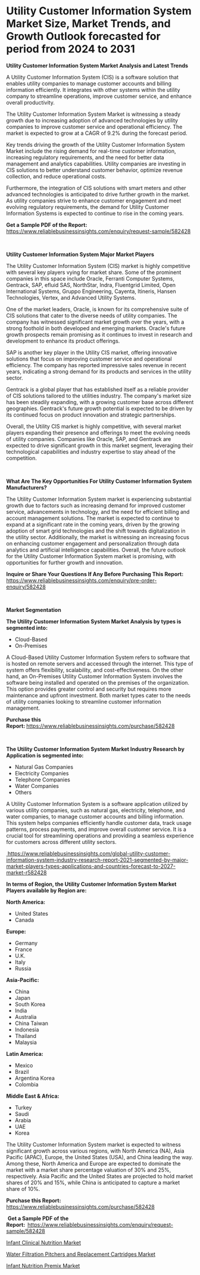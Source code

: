 <p><h1>Utility Customer Information System Market Size, Market Trends, and Growth Outlook forecasted for period from 2024 to 2031</h1></p><p><strong>Utility Customer Information System Market Analysis and Latest Trends</strong></p>
<p><p>A Utility Customer Information System (CIS) is a software solution that enables utility companies to manage customer accounts and billing information efficiently. It integrates with other systems within the utility company to streamline operations, improve customer service, and enhance overall productivity.</p><p>The Utility Customer Information System Market is witnessing a steady growth due to increasing adoption of advanced technologies by utility companies to improve customer service and operational efficiency. The market is expected to grow at a CAGR of 9.2% during the forecast period. </p><p>Key trends driving the growth of the Utility Customer Information System Market include the rising demand for real-time customer information, increasing regulatory requirements, and the need for better data management and analytics capabilities. Utility companies are investing in CIS solutions to better understand customer behavior, optimize revenue collection, and reduce operational costs.</p><p>Furthermore, the integration of CIS solutions with smart meters and other advanced technologies is anticipated to drive further growth in the market. As utility companies strive to enhance customer engagement and meet evolving regulatory requirements, the demand for Utility Customer Information Systems is expected to continue to rise in the coming years.</p></p>
<p><strong>Get a Sample PDF of the Report:&nbsp;</strong> <a href="https://www.reliablebusinessinsights.com/enquiry/request-sample/582428">https://www.reliablebusinessinsights.com/enquiry/request-sample/582428</a></p>
<p>&nbsp;</p>
<p><strong>Utility Customer Information System Major Market Players</strong></p>
<p><p>The Utility Customer Information System (CIS) market is highly competitive with several key players vying for market share. Some of the prominent companies in this space include Oracle, Ferranti Computer Systems, Gentrack, SAP, efluid SAS, NorthStar, Indra, Fluentgrid Limited, Open International Systems, Gruppo Engineering, Cayenta, Itineris, Hansen Technologies, Vertex, and Advanced Utility Systems.</p><p>One of the market leaders, Oracle, is known for its comprehensive suite of CIS solutions that cater to the diverse needs of utility companies. The company has witnessed significant market growth over the years, with a strong foothold in both developed and emerging markets. Oracle's future growth prospects remain promising as it continues to invest in research and development to enhance its product offerings.</p><p>SAP is another key player in the Utility CIS market, offering innovative solutions that focus on improving customer service and operational efficiency. The company has reported impressive sales revenue in recent years, indicating a strong demand for its products and services in the utility sector.</p><p>Gentrack is a global player that has established itself as a reliable provider of CIS solutions tailored to the utilities industry. The company's market size has been steadily expanding, with a growing customer base across different geographies. Gentrack's future growth potential is expected to be driven by its continued focus on product innovation and strategic partnerships.</p><p>Overall, the Utility CIS market is highly competitive, with several market players expanding their presence and offerings to meet the evolving needs of utility companies. Companies like Oracle, SAP, and Gentrack are expected to drive significant growth in this market segment, leveraging their technological capabilities and industry expertise to stay ahead of the competition.</p></p>
<p>&nbsp;</p>
<p><strong>What Are The Key Opportunities For Utility Customer Information System Manufacturers?</strong></p>
<p><p>The Utility Customer Information System market is experiencing substantial growth due to factors such as increasing demand for improved customer service, advancements in technology, and the need for efficient billing and account management solutions. The market is expected to continue to expand at a significant rate in the coming years, driven by the growing adoption of smart grid technologies and the shift towards digitalization in the utility sector. Additionally, the market is witnessing an increasing focus on enhancing customer engagement and personalization through data analytics and artificial intelligence capabilities. Overall, the future outlook for the Utility Customer Information System market is promising, with opportunities for further growth and innovation.</p></p>
<p><strong>Inquire or Share Your Questions If Any Before Purchasing This Report:</strong> <a href="https://www.reliablebusinessinsights.com/enquiry/pre-order-enquiry/582428">https://www.reliablebusinessinsights.com/enquiry/pre-order-enquiry/582428</a></p>
<p>&nbsp;</p>
<p><strong>Market Segmentation</strong></p>
<p><strong>The Utility Customer Information System Market Analysis by types is segmented into:</strong></p>
<p><ul><li>Cloud-Based</li><li>On-Premises</li></ul></p>
<p><p>A Cloud-Based Utility Customer Information System refers to software that is hosted on remote servers and accessed through the internet. This type of system offers flexibility, scalability, and cost-effectiveness. On the other hand, an On-Premises Utility Customer Information System involves the software being installed and operated on the premises of the organization. This option provides greater control and security but requires more maintenance and upfront investment. Both market types cater to the needs of utility companies looking to streamline customer information management.</p></p>
<p><strong>Purchase this Report:&nbsp;</strong><a href="https://www.reliablebusinessinsights.com/purchase/582428">https://www.reliablebusinessinsights.com/purchase/582428</a></p>
<p>&nbsp;</p>
<p><strong>The Utility Customer Information System Market Industry Research by Application is segmented into:</strong></p>
<p><ul><li>Natural Gas Companies</li><li>Electricity Companies</li><li>Telephone Companies</li><li>Water Companies</li><li>Others</li></ul></p>
<p><p>A Utility Customer Information System is a software application utilized by various utility companies, such as natural gas, electricity, telephone, and water companies, to manage customer accounts and billing information. This system helps companies efficiently handle customer data, track usage patterns, process payments, and improve overall customer service. It is a crucial tool for streamlining operations and providing a seamless experience for customers across different utility sectors.</p></p>
<p><a href="https://www.reliablebusinessinsights.com/global-utility-customer-information-system-industry-research-report-2021-segmented-by-major-market-players-types-applications-and-countries-forecast-to-2027-market-r582428">&nbsp;https://www.reliablebusinessinsights.com/global-utility-customer-information-system-industry-research-report-2021-segmented-by-major-market-players-types-applications-and-countries-forecast-to-2027-market-r582428</a></p>
<p><strong>In terms of Region, the Utility Customer Information System Market Players available by Region are:</strong></p>
<p>
    <p> <strong> North America: </strong>
        <ul>
            <li>United States</li>
            <li>Canada</li>
        </ul>
        </p> 
    <p> <strong> Europe: </strong>
        <ul>
            <li>Germany</li>
            <li>France</li>
            <li>U.K.</li>
            <li>Italy</li>
            <li>Russia</li>
        </ul>
        </p> 
    <p> <strong> Asia-Pacific: </strong>
        <ul>
            <li>China</li>
            <li>Japan</li>
            <li>South Korea</li>
            <li>India</li>
            <li>Australia</li>
            <li>China Taiwan</li>
            <li>Indonesia</li>
            <li>Thailand</li>
            <li>Malaysia</li>
        </ul>
        </p> 
    <p> <strong> Latin America: </strong>
        <ul>
            <li>Mexico</li>
            <li>Brazil</li>
            <li>Argentina Korea</li>
            <li>Colombia</li>
        </ul>
        </p> 
    <p> <strong> Middle East & Africa: </strong>
        <ul>
            <li>Turkey</li>
            <li>Saudi</li>
            <li>Arabia</li>
            <li>UAE</li>
            <li>Korea</li>
        </ul>
    </p>
    </p>
<p><p>The Utility Customer Information System market is expected to witness significant growth across various regions, with North America (NA), Asia Pacific (APAC), Europe, the United States (USA), and China leading the way. Among these, North America and Europe are expected to dominate the market with a market share percentage valuation of 30% and 25%, respectively. Asia Pacific and the United States are projected to hold market shares of 20% and 15%, while China is anticipated to capture a market share of 10%.</p></p>
<p><strong>Purchase this Report: </strong><a href="https://www.reliablebusinessinsights.com/purchase/582428">https://www.reliablebusinessinsights.com/purchase/582428</a></p>
<p>&nbsp;<strong>Get a Sample PDF of the Report:&nbsp;&nbsp;</strong><a href="https://www.reliablebusinessinsights.com/enquiry/request-sample/582428">https://www.reliablebusinessinsights.com/enquiry/request-sample/582428</a></p>
<p><strong></strong></p>
<p><p><a href="https://github.com/LouieAltenwert/Market-Research-Report-List-1/blob/main/infant-clinical-nutrition-market.md">Infant Clinical Nutrition Market</a></p><p><a href="https://github.com/jasminebabez/Market-Research-Report-List-1/blob/main/water-filtration-pitchers-and-replacement-cartridges-market.md">Water Filtration Pitchers and Replacement Cartridges Market</a></p><p><a href="https://github.com/Leeanford76845djf/Market-Research-Report-List-1/blob/main/infant-nutrition-premix-market.md">Infant Nutrition Premix Market</a></p></p>